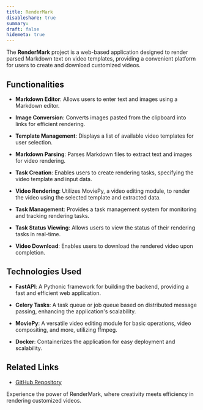 ```yaml
---
title: RenderMark
disableshare: true
summary: 
draft: false
hidemeta: true
---
```



The **RenderMark** project is a web-based application designed to render parsed Markdown text on video templates, providing a convenient platform for users to create and download customized videos.

## Functionalities

- **Markdown Editor**: Allows users to enter text and images using a Markdown editor.
  
- **Image Conversion**: Converts images pasted from the clipboard into links for efficient rendering.
  
- **Template Management**: Displays a list of available video templates for user selection.
  
- **Markdown Parsing**: Parses Markdown files to extract text and images for video rendering.
  
- **Task Creation**: Enables users to create rendering tasks, specifying the video template and input data.
  
- **Video Rendering**: Utilizes MoviePy, a video editing module, to render the video using the selected template and extracted data.
  
- **Task Management**: Provides a task management system for monitoring and tracking rendering tasks.
  
- **Task Status Viewing**: Allows users to view the status of their rendering tasks in real-time.
  
- **Video Download**: Enables users to download the rendered video upon completion.

## Technologies Used

- **FastAPI**: A Pythonic framework for building the backend, providing a fast and efficient web application.
  
- **Celery Tasks**: A task queue or job queue based on distributed message passing, enhancing the application's scalability.
  
- **MoviePy**: A versatile video editing module for basic operations, video compositing, and more, utilizing ffmpeg.
  
- **Docker**: Containerizes the application for easy deployment and scalability.

## Related Links

- [GitHub Repository](https://github.com/vishruthdevan/RenderMark-backend/)


Experience the power of RenderMark, where creativity meets efficiency in rendering customized videos. 
